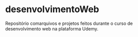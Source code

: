 # desenvolvimentoWeb
Repositório comarquivos e projetos feitos durante o curso de desenvolvimento web na plataforma Udemy.
